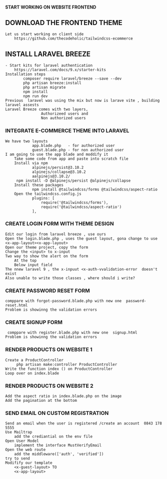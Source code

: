 #### START WORKING ON WEBSITE FRONTEND

## DOWNLOAD THE FRONTEND THEME
    Let us start working on client side 
        https://github.com/thecodeholic/tailwindcss-ecommerce

## INSTALL LARAVEL BREEZE
    - Start kits for laravel authentication
        https://laravel.com/docs/9.x/starter-kits
    Installation steps
            composer require laravel/breeze --save --dev
            php artisan breeze:install
            php artisan migrate
            npm install
            npm run dev
    Previous  laravel was using the mix but now is larave vite , building laravel assests
    Laravel Breeze comes with two layers,  
                    Authorizeed users and 
                    Non authorized users

### INTEGRATE E-COMMERCE THEME INTO LARAVEL
    We have two layouts 
                app.blade.php   - for authorized user
                guest.blade.php - for non authorized user
    I am going to use the app blade and moddify it
        Take some code from app and paste into scratch file
        Install via npm
                alpinejs/persist@3.10.2
                alpinejs/collapse@3.10.2
                aalpinejs@3.10.2/
         npm install -D @alpinejs/persist @alpinejs/collapse 
        Install these packages
                npm install @tailwindcss/forms @tailwindcss/aspect-ratio 
        Open the tailwindcss.config.js 
                plugins: [
                    require('@tailwindcss/forms'),
                    require('@tailwindcss/aspect-ratio')
                ],

### CREATE LOGIN FORM WITH THEME DESIGN
    Edit our login from laravel breeze , use ours
    Open the login.blade.php , uses the guest layout, gona change to use <x-app-layout><x-app-layout>
    Open our theme project, copy the form
    Change the <input> to x-input
    Two way to show the alert on the form
        At the top 
        Below input field
    The nnew laravel 9 , the x-inpuut <x-auth-vvalidation-error  doesn't exist
    Also unable to write those classes , where should i write?

### CREATE PASSWORD RESET FORM
    comppare with forgot-password.blade.php with new one  password-reset.html
    Problem is showinng the validation errors

###  CREATE SIGNUP FORM
     comppare with register.blade.php with new one  signup.html
    Problem is showinng the validation errors

###  RENDER PRODUCTS ON WEBSITE 1
    Create a ProductController  
         php artisan make:controller ProductController 
    Write the function index () on ProductController
    Loop over on index.blade

###  RENDER PRODUCTS ON WEBSITE 2
    Add the aspect ratio in index.blade.php on the image 
    Add the pagination at the bottom

### SEND EMAIL ON CUSTOM REGISTRATION
    Send an email when the user is registered /create an account  0843 178 5555
    Use Mailtrap
        add the crediantial on the env file
    Open User Model 
        implement the interface MustVerifyEmail
    Open the web route 
        add the middleware(['auth', 'verified'])
    try to send
    Modifify our template
        <x-guest-layout> TO
        <x-app-layout>












    

    
    

